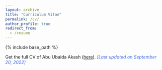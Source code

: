 ```yaml
---
layout: archive
title: "Curriculum Vitae"
permalink: /cv/
author_profile: true
redirect_from:
  - /resume
---
```


{% include base_path %}

Get the full CV of Abu Ubaida Akash ([here](https://abuubaida.github.io/cv/ "https://abuubaida.github.io/cv/")). <span style="color:RoyalBlue">_[Last updated on September 20, 2022]_</span>

<!-- Education
======
* Bachelor of Science in Computer Science and Engineering, Ahsanullah University of Science and Technology, 2017-2022
* M.S. in Jekyll, GitHub University, 2014
* Ph.D in Version Control Theory, GitHub University, 2018 (expected)

Work experience
======
* Summer 2015: Research Assistant
  * Github University
  * Duties included: Tagging issues
  * Supervisor: Professor Git

* Fall 2015: Research Assistant
  * Github University
  * Duties included: Merging pull requests
  * Supervisor: Professor Hub
  
Skills
======
* Skill 1
* Skill 2
  * Sub-skill 2.1
  * Sub-skill 2.2
  * Sub-skill 2.3
* Skill 3

Research
======
  <ul>{% for post in site.research %}
    {% include archive-single-cv.html %}
  {% endfor %}</ul>
  
Talks
======
  <ul>{% for post in site.talks %}
    {% include archive-single-talk-cv.html %}
  {% endfor %}</ul>
  
Teaching
======
  <ul>{% for post in site.teaching %}
    {% include archive-single-cv.html %}
  {% endfor %}</ul>
  
Service and leadership
======
* Currently signed in to 43 different slack teams -->
